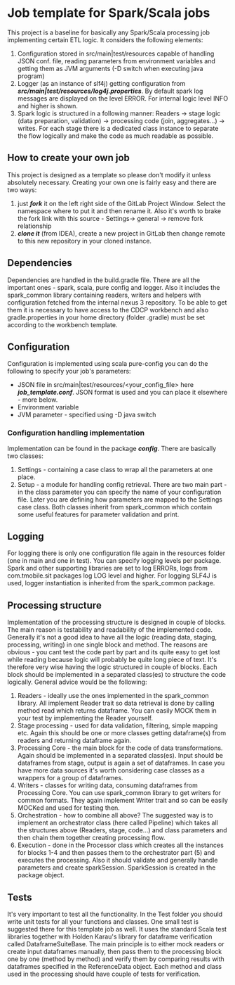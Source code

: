 # Job template for Spark/Scala jobs
This project is a baseline for basically any Spark/Scala processing job implementing certain ETL logic. It considers the following elements:
1) Configuration stored in src/main|test/resources capable of handling JSON conf. file, reading parameters from environment variables and getting them as JVM arguments (-D switch when executing java program)
2) Logger (as an instance of slf4j) getting configuration from ***src/main|test/resources/log4j.properties***. By default spark log messages are displayed on the level ERROR. For internal logic level INFO and higher is shown.
3) Spark logic is structured in a following manner: Readers -> stage logic (data preparation, validation) -> processing code (join, aggregates...) -> writes. For each stage there is a dedicated class instance to separate the flow logically and make the code as much readable as possible.

## How to create your own job
This project is designed as a template so please don't modify it unless absolutely necessary. Creating your own one is fairly easy and there are two ways:
1) just ***fork*** it on the left right side of the GitLab Project Window. Select the namespace where to put it and then rename it. Also it's worth to brake the fork link with this source - Settings-> general -> remove fork relationship
2) ***clone it*** (from IDEA), create a new project in GitLab then change remote to this new repository in your cloned instance.

## Dependencies
Dependencies are handled in the build.gradle file. There are all the important ones - spark, scala, pure config and logger. Also it includes the spark_common library containing readers, writers and helpers with configuration fetched from the internal nexus 3 repository. To be able to get them it is necessary to have access to the CDCP workbench and also gradle.properties in your home directory (folder .gradle) must be set according to the workbench template.
## Configuration
Configuration is implemented using scala pure-config you can do the following to specify your job's parameters:
- JSON file in src/main|test/resources/<your_config_file> here ***job_template.conf***. JSON format is used and you can place it elsewhere - more below.
- Environment variable
- JVM parameter - specified using -D java switch
### Configuration handling implementation
Implementation can be found in the package ***config***. There are basically two classes:
1) Settings - containing a case class to wrap all the parameters at one place.
2) Setup - a module for handling config retrieval. There are two main part - in the class parameter you can specify the name of your configuration file. Later you are defining how parameters are mapped to the Settings case class.
Both classes inherit from spark_common which contain some useful features for parameter validation and print.
## Logging
For logging there is only one configuration file again in the resources folder (one in main and one in test). You can specify logging levels per package. Spark and other supporting libraries are set to log ERRORs, logs from com.tmobile.sit packages log LOG level and higher. For logging SLF4J is used, logger instantiation is inherited from the spark_common package.
## Processing structure
Implementation of the processing structure is designed in couple of blocks. The main reason is testability and readability of the implemented code. Generally it's not a good idea to have all the logic (reading data, staging, processing, writing) in one single block and method. The reasons are obvious - you cant test the code part by part and its quite easy to get lost while reading because logic will probably be quite long piece of text. 
It's therefore very wise having the logic structured in couple of blocks. Each block should be implemented in a separated class(es) to structure the code logically. General advice would be the following:
1) Readers - ideally use the ones implemented in the spark_common library. All implement Reader trait so data retrieval is done by calling method read which returns dataframe. You can easily MOCK them in your test by implementing the Reader yourself.
2) Stage processing - used for data validation, filtering, simple mapping etc. Again this should be one or more classes getting dataframe(s) from readers and returning dataframe again.
3) Processing Core - the main block for the code of data transformations. Again should be implemented in a separated class(es). Input should be dataframes from stage, output is again a set of dataframes. In case you have more data sources it's worth considering case classes as a wrappers for a group of dataframes. 
4) Writers - classes for writing data, consuming dataframes from Processing Core. You can use spark_common library to get writers for common formats. They again implement Writer trait and so can be easily MOCKed and used for testing then.
5) Orchestration - how to combine all above? The suggested way is to implement an orchestrator class (here called Pipeline) which takes all the structures above (Readers, stage, code...) and class parameters and then chain them together creating processing flow.
6) Execution - done in the Processor class which creates all the instances for blocks 1-4 and then passes them to the orchestrator part (5) and executes the processing. Also it should validate and generally handle parameters and create sparkSession. SparkSession is created in the package object. 
## Tests 
It's very important to test all the functionality. In the Test folder you should write unit tests for all your functions and classes. One small test is suggested there for this template job as well. It uses the standard Scala test libraries together with Holden Karau's library for dataframe verification called DataframeSuiteBase. The main principle is to either mock readers or create input dataframes manually, then pass them to the processing block one by one (method by method) and verify them by comparing results with dataframes specified in the ReferenceData object. Each method and class used in the processing should have couple of tests for verification.